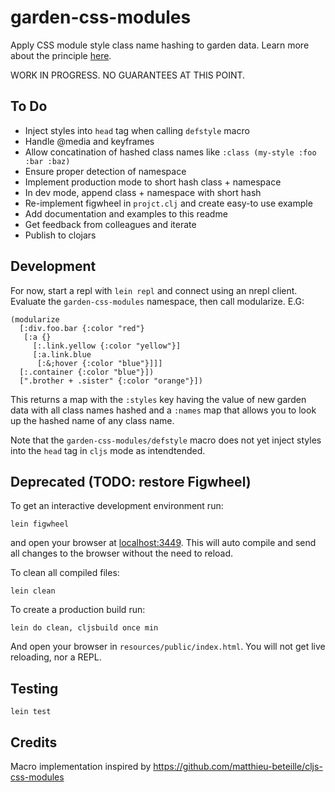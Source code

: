 # garden-css-modules
Apply CSS module style class name hashing to garden data. Learn more about the principle [here](https://glenmaddern.com/articles/css-modules).

WORK IN PROGRESS. NO GUARANTEES AT THIS POINT.

## To Do

* Inject styles into `head` tag when calling `defstyle` macro
* Handle @media and keyframes
* Allow concatination of hashed class names like `:class (my-style :foo :bar :baz)`
* Ensure proper detection of namespace
* Implement production mode to short hash class + namespace
* In dev mode, append class + namespace with short hash
* Re-implement figwheel in `projct.clj` and create easy-to use example
* Add documentation and examples to this readme
* Get feedback from colleagues and iterate
* Publish to clojars

## Development

For now, start a repl with `lein repl` and connect using an nrepl client. Evaluate the `garden-css-modules` namespace, then call modularize. E.G:

```
(modularize
  [:div.foo.bar {:color "red"}
   [:a {}
     [:.link.yellow {:color "yellow"}]
     [:a.link.blue
      [:&;hover {:color "blue"}]]]
  [:.container {:color "blue"}])
  [".brother + .sister" {:color "orange"}])
```

This returns a map with the `:styles` key having the value of new garden data with all class names hashed and a `:names` map that allows you to look up the hashed name of any class name.

Note that the `garden-css-modules/defstyle` macro does not yet inject styles into the `head` tag in `cljs` mode as intendtended.

## Deprecated (TODO: restore Figwheel)

To get an interactive development environment run:

    lein figwheel

and open your browser at [localhost:3449](http://localhost:3449/).
This will auto compile and send all changes to the browser without the
need to reload.

To clean all compiled files:

    lein clean

To create a production build run:

    lein do clean, cljsbuild once min

And open your browser in `resources/public/index.html`. You will not
get live reloading, nor a REPL.

## Testing

`lein test`

## Credits

Macro implementation inspired by https://github.com/matthieu-beteille/cljs-css-modules

